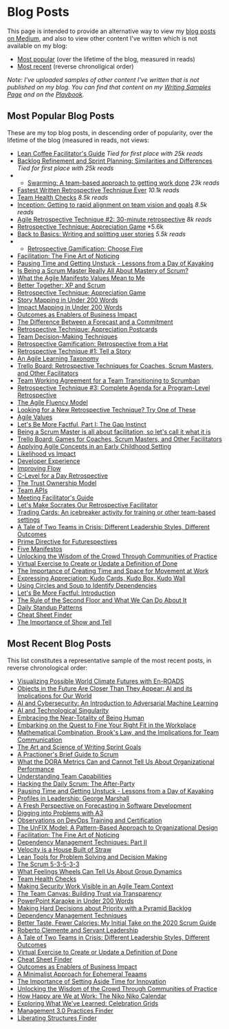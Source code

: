# Blog Posts

This page is intended to provide an alternative way to view my [blog posts on Medium](https://medium.com/agile-outside-the-box), and also to view other content I've written which is not available on my blog:

+ [Most popular](#most-popular-blog-posts) (over the lifetime of the blog, measured in reads)
+ [Most recent](#most-recent-blog-posts) (reverse chronoligical order)

*Note: I've uploaded samples of other content I've written that is not published on my blog. You can find that content on my [Writing Samples Page](https://gphiliprogers.github.io/samples/) and on the [Playbook](https://gphiliprogers.github.io/playbook/).*

## Most Popular Blog Posts

These are my top blog posts, in descending order of popularity, over the lifetime of the blog (measured in reads, not views:

+ [Lean Coffee Facilitator's Guide](https://medium.com/agile-outside-the-box/lean-coffee-facilitator-s-guide-d79d9f13d0a9) *Tied for first place with 25k reads*
+ [Backlog Refinement and Sprint Planning: Similarities and Differences](https://medium.com/agile-outside-the-box/backlog-refinement-and-sprint-planning-similarities-and-differences-d08761aca3ae) *Tied for first place with 25k reads*
+ + [Swarming: A team-based approach to getting work done](https://medium.com/agile-outside-the-box/swarming-a-team-based-approach-to-getting-work-done-1434243f38b8) *23k reads*
+ [Fastest Written Retrospective Technique Ever](https://medium.com/agile-outside-the-box/fastest-written-retrospective-technique-ever-33c69a1ffd1e) *10.1k reads*
+ [Team Health Checks](https://medium.com/agile-outside-the-box/team-health-checks-b4874c15bd73) *8.5k reads* 
+ [Inception: Getting to rapid alignment on team vision and goals](https://medium.com/agile-outside-the-box/inception-getting-to-rapid-alignment-on-team-vision-and-goals-47cc60b0cb9) *8.5k reads*
+ [Agile Retrospective Technique #2: 30-minute retrospective](https://medium.com/agile-outside-the-box/agile-retrospective-technique-2-7db32640275d) *8k reads*
+ [Retrospective Technique: Appreciation Game](https://medium.com/agile-outside-the-box/retrospective-technique-appreciation-game-ddb906ebbc2f) *5.6k
+ [Back to Basics: Writing and splitting user stories](https://medium.com/agile-outside-the-box/back-to-basics-writing-and-splitting-user-stories-8903a931499c) *5.5k reads*
+ + [Retrospective Gamification: Choose Five](https://medium.com/agile-outside-the-box/using-gamification-to-keep-retrospectives-fun-and-engaging-52c30c7fab8f) 
+ [Facilitation: The Fine Art of Noticing](https://medium.com/agile-outside-the-box/facilitation-the-fine-art-of-noticing-d89af9fcb4b0)
+ [Pausing Time and Getting Unstuck - Lessons from a Day of Kayaking](https://medium.com/p/dad3ef3fd329)
+ [Is Being a Scrum Master Really All About Mastery of Scrum?](https://medium.com/p/97fa8b985703)
+ [What the Agile Manifesto Values Mean to Me](https://medium.com/p/6ba9d73be644)
+ [Better Together: XP and Scrum](https://medium.com/agile-outside-the-box/better-together-xp-and-scrum-c69bf9bffcff)
+ [Retrospective Technique: Appreciation Game](https://medium.com/agile-outside-the-box/retrospective-technique-appreciation-game-ddb906ebbc2f)
+ [Story Mapping in Under 200 Words](https://medium.com/agile-outside-the-box/story-mapping-in-under-200-words-e61de2767f2e)
+ [Impact Mapping in Under 200 Words](https://medium.com/agile-outside-the-box/impact-mapping-in-under-200-words-a7528bba901f)
+ [Outcomes as Enablers of Business Impact](https://medium.com/agile-outside-the-box/outcomes-as-enablers-of-business-impact-c228a5dbd29f)
+ [The Difference Between a Forecast and a Commitment](https://medium.com/agile-outside-the-box/the-difference-between-a-forecast-and-a-commitment-f689308badc7)
+ [Retrospective Technique: Appreciation Postcards](https://medium.com/agile-outside-the-box/retrospective-technique-appreciation-post-cards-e53ef3d67425)
+ [Team Decision-Making Techniques](https://medium.com/agile-outside-the-box/team-decision-making-techniques-80f2138ae31e)
+ [Retrospective Gamification: Retrospective from a Hat](https://medium.com/agile-outside-the-box/retrospective-from-a-hat-2541c9d6b568)
+ [Retrospective Technique #1: Tell a Story](https://medium.com/agile-outside-the-box/agile-retrospective-technique-1-7cac5cb4302a)
+ [An Agile Learning Taxonomy](https://medium.com/agile-outside-the-box/an-agile-learning-taxonomy-a532a48c13ca)
+ [Trello Board: Retrospective Techniques for Coaches, Scrum Masters, and Other Facilitators](https://medium.com/agile-outside-the-box/trello-board-retrospective-techniques-for-coaches-scrum-masters-and-other-facilitators-104e51bdb287)
+ [Team Working Agreement for a Team Transitioning to Scrumban](https://medium.com/agile-outside-the-box/team-working-agreement-for-a-team-transitioning-to-scrumban-8c197190e4c7)
+ [Retrospective Technique #3: Complete Agenda for a Program-Level Retrospective](https://medium.com/agile-outside-the-box/retrospective-technique-3-3a58764b521b)
+ [The Agile Fluency Model](https://medium.com/agile-outside-the-box/the-agile-fluency-model-bcc3ab678e2b)
+ [Looking for a New Retrospective Technique? Try One of These](https://medium.com/agile-outside-the-box/looking-for-a-new-retrospective-technique-try-one-of-these-19a109b1f1cd)
+ [Agile Values](https://medium.com/agile-outside-the-box/agile-values-25ae733a384b)
+ [Let's Be More Factful, Part I: The Gap Instinct](https://medium.com/agile-outside-the-box/lets-be-more-factful-part-i-the-gap-instinct-ff98b87ebc82)
+ [Being a Scrum Master is all about facilitation, so let's call it what it is](https://medium.com/agile-outside-the-box/being-a-scrum-master-is-all-about-facilitation-so-lets-call-it-what-it-is-97fa8b985703)
+ [Trello Board: Games for Coaches, Scrum Masters, and Other Facilitators](https://medium.com/agile-outside-the-box/trello-board-games-for-coaches-scrum-masters-and-other-facilitators-1f6be62bc788)
+ [Applying Agile Concepts in an Early Childhood Setting](https://medium.com/agile-outside-the-box/applying-agile-concepts-in-an-early-childhood-education-setting-73eb406941d)
+ [Likelihood vs Impact](https://medium.com/agile-outside-the-box/likelihood-vs-impact-50785bc3d6a5)
+ [Developer Experience](https://medium.com/agile-outside-the-box/developer-experience-dx-b0669b42bd6a)
+ [Improving Flow](https://medium.com/agile-outside-the-box/improving-flow-442dfa881f4)
+ [C-Level for a Day Retrospective](https://medium.com/agile-outside-the-box/c-level-for-a-day-retrospective-8c4ee7e3917)
+ [The Trust Ownership Model](https://medium.com/agile-outside-the-box/the-trust-ownership-model-e1e2cb4eb217)
+ [Team APIs](https://medium.com/agile-outside-the-box/team-apis-af2dbc1805e7)
+ [Meeting Facilitator's Guide](https://medium.com/agile-outside-the-box/meeting-facilitators-checklist-715f4c7c72dd)
+ [Let's Make Socrates Our Retrospective Facilitator](https://medium.com/agile-outside-the-box/lets-make-socrates-our-retrospective-facilitator-e705a251fa8a)
+ [Trading Cards: An icebreaker activity for training or other team-based settings](https://medium.com/agile-outside-the-box/trading-cards-ded2882ec437)
+ [A Tale of Two Teams in Crisis: Different Leadership Styles, Different Outcomes](https://medium.com/agile-outside-the-box/a-tale-of-two-teams-in-crisis-different-leadership-styles-different-outcomes-1fabaa61a319)
+ [Prime Directive for Futurespectives](https://medium.com/agile-outside-the-box/prime-directive-for-futurespectives-a92c415c2286)
+ [Five Manifestos](https://medium.com/agile-outside-the-box/five-manifestos-2f091a2785be)
+ [Unlocking the Wisdom of the Crowd Through Communities of Practice](https://medium.com/agile-outside-the-box/unlocking-the-wisdom-of-the-crowd-through-communities-of-practice-1fea61be1271)
+ [Virtual Exercise to Create or Update a Definition of Done](https://medium.com/agile-outside-the-box/virtual-exercise-to-create-or-update-a-definition-of-done-d774a9802bfc)
+ [The Importance of Creating Time and Space for Movement at Work](https://medium.com/agile-outside-the-box/the-importance-of-creating-time-and-space-for-movement-at-work-ff6be48584a2)
+ [Expressing Appreciation: Kudo Cards, Kudo Box, Kudo Wall](https://medium.com/agile-outside-the-box/expressing-appreciation-kudo-cards-kudo-box-kudo-wall-aff14c5f335d)
+ [Using Circles and Soup to Identify Dependencies](https://medium.com/@g_philip/whose-nfr-is-it-anyway-406d0b1bfaa1)
+ [Let's Be More Factful: Introduction](https://medium.com/agile-outside-the-box/lets-be-more-factful-introduction-a3575e99a45a)
+ [The Rule of the Second Floor and What We Can Do About It](https://medium.com/agile-outside-the-box/the-rule-of-the-second-floor-and-what-we-can-do-about-it-34b9c5722fe8)
+ [Daily Standup Patterns](https://medium.com/agile-outside-the-box/daily-standup-patterns-d69ff48e1087)
+ [Cheat Sheet Finder](https://medium.com/agile-outside-the-box/cheat-sheet-finder-d6d241c5a34c)
+ [The Importance of Show and Tell](https://medium.com/@g_philip/the-importance-of-show-and-tell-d5d18d5f2383)


## Most Recent Blog Posts

This list constitutes a representative sample of the most recent posts, in reverse chronological order:

+ [Visualizing Possible World Climate Futures with En-ROADS](https://medium.com/agile-outside-the-box/visualizing-possible-world-climate-futures-with-en-roads-80168229a4e2)
+ [Objects in the Future Are Closer Than They Appear: AI and its Implications for Our World](https://medium.com/agile-outside-the-box/objects-in-the-future-are-closer-than-they-appear-ai-and-its-implications-for-our-world-b7a47880e96e)
+ [AI and Cybersecurity: An Introduction to Adversarial Machine Learning](https://medium.com/agile-outside-the-box/ai-and-cybersecurity-an-introduction-to-adversarial-machine-learning-485932f73b03)
+ [AI and Technological Singularity](https://medium.com/agile-outside-the-box/ai-and-technological-singularity-2ef8aa222b67)
+ [Embracing the Near-Totality of Being Human](https://medium.com/agile-outside-the-box/experiencing-the-near-totality-of-being-human-db07f46c2c09)
+ [Embarking on the Quest to Fine Your Right Fit in the Workplace](https://medium.com/agile-outside-the-box/embarking-on-the-quest-to-find-your-right-fit-in-the-workplace-83eec95172ba)
+ [Mathematical Combination, Brook's Law, and the Implications for Team Communication](https://medium.com/agile-outside-the-box/mathematical-combination-brookss-law-and-the-implications-for-team-communication-fba1a717e8ed)
+ [The Art and Science of Writing Sprint Goals](https://medium.com/agile-outside-the-box/the-art-and-science-of-writing-sprint-goals-b6a042c270d)
+ [A Practioner's Brief Guide to Scrum](https://medium.com/agile-outside-the-box/a-practitioners-guide-to-scrum-14054181d9c7)
+ [What the DORA Metrics Can and Cannot Tell Us About Organizational Performance](https://medium.com/agile-outside-the-box/what-the-dora-metrics-can-and-cannot-tell-us-about-organizational-performance-60a1f84d5219)
+ [Understanding Team Capabilities](https://medium.com/p/be265163204f)
+ [Hacking the Daily Scrum: The After-Party](https://medium.com/p/5aa1aebe71c3)
+ [Pausing Time and Getting Unstuck - Lessons from a Day of Kayaking](https://medium.com/p/dad3ef3fd329)
+ [Profiles in Leadership: George Marshall](https://medium.com/p/ef92f5f9ca71)
+ [A Fresh Perspective on Forecasting in Software Development](https://medium.com/p/7c521c275146)
+ [Digging into Problems with A3](https://medium.com/p/8e45bd5ce085)
+ [Observations on DevOps Training and Certification](https://medium.com/p/1bd1078d12ea)
+ [The UnFIX Model: A Pattern-Based Approach to Organizational Design](https://medium.com/p/3ccfd0ff9b4b)
+ [Facilitation: The Fine Art of Noticing](https://medium.com/agile-outside-the-box/facilitation-the-fine-art-of-noticing-d89af9fcb4b0) 
+ [Dependency Management Techniques: Part II](https://medium.com/agile-outside-the-box/dependency-management-techniques-part-ii-3884e3d83d52) 
+ [Velocity is a House Built of Straw](https://medium.com/agile-outside-the-box/velocity-is-a-house-built-of-straw-aa6c21659d69)  
+ [Lean Tools for Problem Solving and Decision Making](https://medium.com/agile-outside-the-box/lean-tools-for-problem-solving-and-decision-making-3e0b48683d6c) 
+ [The Scrum 5-3-5-3-3](https://medium.com/agile-outside-the-box/understanding-scrum-the-scrum-5-3-5-3-3-d8c2553899df)
+ [What Feelings Wheels Can Tell Us About Group Dynamics](https://medium.com/agile-outside-the-box/what-feelings-wheels-can-tell-us-about-group-dynamics-ca7600197a57)    
+ [Team Health Checks](https://medium.com/agile-outside-the-box/team-health-checks-b4874c15bd73)  
+ [Making Security Work Visible in an Agile Team Context](https://medium.com/agile-outside-the-box/techniques-for-making-security-work-visible-in-an-agile-team-context-31fbf4e0465d)
+ [The Team Canvas: Building Trust via Transparency](https://medium.com/agile-outside-the-box/the-team-canvas-building-trust-via-transparency-cf88ac05c66d)
+ [PowerPoint Karaoke in Under 200 Words](https://medium.com/agile-outside-the-box/powerpoint-karaoke-in-under-200-words-fb4ed934f067)
+ [Making Hard Decisions about Priority with a Pyramid Backlog](https://medium.com/agile-outside-the-box/making-hard-decisions-about-priority-with-a-pyramid-backlog-5766c83fffc)
+ [Dependency Management Techniques](https://medium.com/agile-outside-the-box/dependency-management-techniques-187f888a6aad)
+ [Better Taste, Fewer Calories: My Initial Take on the 2020 Scrum Guide](https://medium.com/agile-outside-the-box/better-taste-fewer-calories-my-initial-take-on-the-2020-scrum-guide-15e2e5f9b1de)
+ [Roberto Clemente and Servant Leadership](https://medium.com/agile-outside-the-box/roberto-clemente-and-servant-leadership-bb50f202cfc1)
+ [A Tale of Two Teams in Crisis: Different Leadership Styles, Different Outcomes](https://medium.com/agile-outside-the-box/a-tale-of-two-teams-in-crisis-different-leadership-styles-different-outcomes-1fabaa61a319)
+ [Virtual Exercise to Create or Update a Definition of Done](https://medium.com/agile-outside-the-box/virtual-exercise-to-create-or-update-a-definition-of-done-d774a9802bfc)
+ [Cheat Sheet Finder](https://medium.com/agile-outside-the-box/cheat-sheet-finder-d6d241c5a34c)
+ [Outcomes as Enablers of Business Impact](https://medium.com/agile-outside-the-box/outcomes-as-enablers-of-business-impact-c228a5dbd29f)
+ [A Minimalist Approach for Ephemeral Teaams](https://medium.com/agile-outside-the-box/a-minimalist-approach-for-ephemeral-teams-bd73858093f8)
+ [The Importance of Setting Aside Time for Innovation](https://medium.com/agile-outside-the-box/the-importance-of-setting-aside-time-for-innovation-a6ec75aa556d)
+ [Unlocking the Wisdom of the Crowd Through Communities of Practice](https://medium.com/agile-outside-the-box/unlocking-the-wisdom-of-the-crowd-through-communities-of-practice-1fea61be1271)
+ [How Happy are We at Work: The Niko Niko Calendar](https://medium.com/agile-outside-the-box/how-happy-we-are-at-work-the-niko-niko-calendar-e053f048d58b)
+ [Exploring What We've Learned: Celebration Grids](https://medium.com/agile-outside-the-box/exploring-what-weve-learned-celebration-grids-c21149f02313)
+ [Management 3.0 Practices Finder](https://medium.com/agile-outside-the-box/management-3-0-practices-finder-a59d7dd924d0)
+ [Liberating Structures Finder](https://medium.com/agile-outside-the-box/liberating-structures-finder-f57af294053c)






